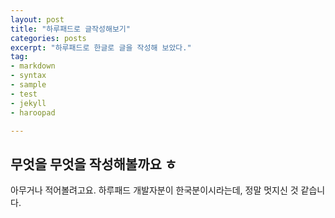 ```yaml
---
layout: post
title: "하루패드로 글작성해보기"
categories: posts
excerpt: "하루패드로 한글로 글을 작성해 보았다."
tag:
- markdown
- syntax
- sample
- test
- jekyll
- haroopad

---
```

## 무엇을 무엇을 작성해볼까요 ㅎ
아무거나 적어볼려고요. 하루패드 개발자분이 한국분이시라는데, 정말 멋지신 것 같습니다.